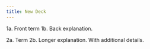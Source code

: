 ```yaml
---
title: New Deck
---
```

1a. Front term
1b. Back explanation.

2a. Term
2b. Longer explanation. With additional details.
